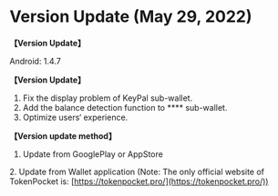 # Version Update (May 29, 2022)

**【Version Update】**

&#x20; Android: 1.4.7

&#x20;

**【Version Update】**

1. Fix the display problem of KeyPal sub-wallet.
2. Add the balance detection function to **** sub-wallet.
3. Optimize users‘ experience.



**【Version update method】‌**

1. Update from GooglePlay or AppStore

&#x20; 2\. Update from Wallet application (Note: The only official website of TokenPocket is: [https://tokenpocket.pro/](https://tokenpocket.pro/))
